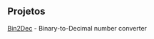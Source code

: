 ## Projetos
[Bin2Dec](https://github.com/MarcelloAndrade/learn-go/tree/master/go-bin2dec) - Binary-to-Decimal number converter
